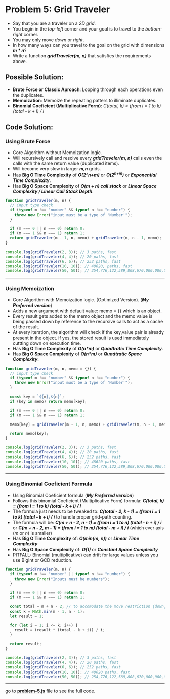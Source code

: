 # Problem 5: Grid Traveler

- Say that you are a traveler on a _2D grid_.
- You begin in the _top-left_ corner and your goal is to travel to the _bottom-right_ corner.
- You may only move _down_ or _right_.
- In how many ways can you travel to the goal on the grid with dimensions **_m \* n_**?
- Write a function **_gridTraveler(m, n)_** that satisfies the requirements above.

## Possible Solution:

- **Brute Force or Classic Aproach**: Looping through each operations even the duplicates.
- **Memoization**: Memoize the repeating patters to illiminate duplicates.
- **Binomial Coeficient (Multiplicative Form)**: _C(total, k) = (from i = 1 to k) (total - k + i) / i_

## Code Solution:

### Using Brute Force

- Core Algorithm without Memoization logic.
- Will recursively call and resolve every **_gridTraveler(m, n)_** calls even the calls with the same return value (duplicated items).
- Will become very slow in larger **_m,n_** grids.
- Has **Big O Time Complexity** of **_O(2^n+m)_** or **_O(2<sup>n+m</sup>)_** or **_Exponential Time Complexity_**.
- Has **Big O Space Complexity** of **_O(m + n) call stack_** or **_Linear Space Complexity / Linear Call Stack Depth_**.

```javascript
function gridTraveler(m, n) {
  // input type check
  if (typeof m !== "number" && typeof n !== "number") {
    throw new Error("input must be a type of 'Number'");
  }

  if (m === 0 || n === 0) return 0;
  if (m === 1 && n === 1) return 1;
  return gridTraveler(m - 1, n, memo) + gridTraveler(m, n - 1, memo);
}

console.log(gridTraveler(2, 3)); // 3 paths, fast
console.log(gridTraveler(4, 4)); // 20 paths, fast
console.log(gridTraveler(6, 6)); // 252 paths, fast
console.log(gridTraveler(10, 10)); // 48620, paths, fast
console.log(gridTraveler(50, 50)); // 254,776,122,589,808,670,000,000,000,000 paths, very slow.
```

---

### Using Memoization

- Core Algorithm with Memoization logic. (Optimized Version). (**_My Preferred version_**)
- Adds a new argument with default value: memo = {} which is an object.
- Every result gets added to the memo object and the memo value is being passed down by reference to the recursive calls to act as a cache of the result.
- At every iteration, the algorithm will check if the key,value pair is already present in the object. if yes, the stored result is used immediately cuttting down on execution time.
- Has **Big O Time Complexity** of **_O(n\*m)_** or **_Quadtratic Time Complexity_**.
- Has **Big O Space Complexity** of **_O(n\*m)_** or **_Quadtratic Space Complexity_**.

```javascript
function gridTraveler(m, n, memo = {}) {
  // input type check
  if (typeof m !== "number" && typeof n !== "number") {
    throw new Error("input must be a type of 'Number'");
  }

  const key = `${m},${n}`;
  if (key in memo) return memo[key];

  if (m === 0 || n === 0) return 0;
  if (m === 1 && n === 1) return 1;

  memo[key] = gridTraveler(m - 1, n, memo) + gridTraveler(m, n - 1, memo);

  return memo[key];
}

console.log(gridTraveler(2, 3)); // 3 paths, fast
console.log(gridTraveler(4, 4)); // 20 paths, fast
console.log(gridTraveler(6, 6)); // 252 paths, fast
console.log(gridTraveler(10, 10)); // 48620 paths, fast
console.log(gridTraveler(50, 50)); // 254,776,122,589,808,670,000,000,000,000 paths, fast.
```

---

### Using Binomial Coeficient Formula

- Using Binomial Coeficient formula (**_My Preferred version_**)
- Follows this binomial Coeficient (Multiplicative Form) formula: **_C(total, k) = (from i = 1 to k) (total - k + i) / i_**
- The formula just needs to be tweaked to: **_C(total - 2, k - 1) = (from i = 1 to k) (total - k + i) / i_** to handle proper grid-path counting.
- The formula will be: **_C(m + n - 2, n - 1) = (from i = 1 to n) (total - n + i) / i_** or **_C(m + n - 2, m - 1) = (from i = 1 to m) (total - m + i) / i_** (which ever axis (_m_ or _n_) is smaller)
- Has **Big O Time Complexity** of: **_O(min(m, n))_** or **_Linear Time Complexity_**
- Has **Big O Space Complexity** of: **_O(1)_** or **_Constant Space Complexity_**
- PITFALL: Binomial (multiplicative) can drift for large values unless you use BigInt or GCD reduction.

```javascript
function gridTraveler(m, n) {
  if (typeof m !== "number" || typeof n !== "number") {
    throw new Error("Inputs must be numbers");
  }

  if (m === 0 || n === 0) return 0;
  if (m === 1 && n === 1) return 1;

  const total = m + n - 2; // to accomodate the move restriction (down, and right or m - 1, and n - 1).
  const k = Math.min(m - 1, n - 1);
  let result = 1;

  for (let i = 1; i <= k; i++) {
    result = (result * (total - k + i)) / i;
  }

  return result;
}

console.log(gridTraveler(2, 3)); // 3 paths, fast
console.log(gridTraveler(4, 4)); // 20 paths, fast
console.log(gridTraveler(6, 6)); // 252 paths, fast
console.log(gridTraveler(10, 10)); // 48620 paths, fast
console.log(gridTraveler(50, 50)); // 254,776,122,589,808,670,000,000,000,000 paths, fast.
```

---

go to **[problem-5.js](https://github.com/Luderio/javascript-algorithms/blob/main/problem-3/problem-5.js)** file to see the full code.
